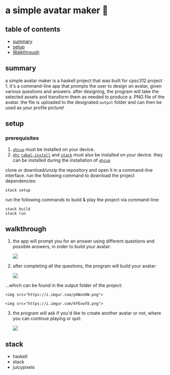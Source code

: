 # a simple avatar maker 👤

## table of contents

* [summary](#summary)
* [setup](#setup)
* [Walkthrough](#walkthrough)

## summary

a simple avatar maker is a haskell project that was built for cpsc312 project 1. it's a command-line app that prompts the user to design an avatar, given various questions and answers. after designing, the program will take the selected assets and transform them as needed to produce a .PNG file of the avatar. the file is uploaded to the designated `output` folder and can then be used as your profile picture!

## setup

### prerequisites 

1) [`ghcup`](https://www.haskell.org/ghcup/) must be installed on your device.
2) [`ghc`]() [`cabal-install`]() and [`stack`]() must also be installed on your device. they can be installed during the installation of [`ghcup`](https://www.haskell.org/ghcup/)

clone or download/unzip the repository and open it in a command-line interface. run the following command to download the project dependencies:

```
stack setup
```

run the following commands to build & play the project via command-line:

```
stack build
stack run
```

## walkthrough

1. the app will prompt you for an answer using different questions and possible answers, in order to build your avatar:

    <img src="https://i.imgur.com/5ofnTHT.png">

2. after completing all the questions, the program will build your avatar:

    <img src="https://i.imgur.com/tGvC6GT.png">

...which can be found in the output folder of the project:

    <img src="https://i.imgur.com/pXWunOW.png">

    <img src="https://i.imgur.com/kFExwf8.png">

3. the program will ask if you'd like to create another avatar or not, where you can continue playing or quit:

    <img src="https://i.imgur.com/TXcG5Ts.png">

## stack
- haskell
- stack
- juicypixels
